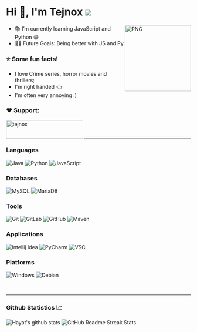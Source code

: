 # Hi 👋, I'm Tejnox <img src="https://komarev.com/ghpvc/?username=Tejnox"/>
<img align="right" alt="PNG" height="180px" src="https://i.imgur.com/Z852S1Y.png" />

- 📚 I’m currently learning JavaScript and Python 😅
- 💪🏼 Future Goals: Being better with JS and Py 

### :star: Some fun facts!
 - I love Crime series, horror movies and thrillers;
 - I'm right handed  :point_left: 
 - I'm often very annoying :)

<h3 align="left">❤️ Support:</h3>
<p><a href="https://www.buymeacoffee.com/tejnox"> <img align="left" src="https://i.imgur.com/NIjITjd.png" height="50" width="210" alt="tejnox" /></a></p><br><br>

---

### Languages

![Java](http://img.shields.io/badge/-Java-5B4638?style=flat-square&logo=java&logoColor=ffffff)
![Python](http://img.shields.io/badge/-Python-3776AB?style=flat-square&logo=python&logoColor=ffffff)
![JavaScript](http://img.shields.io/badge/-JavaScript-f7df1e?style=flat-square&logo=javascript&logoColor=ffffff)

### Databases 

![MySQL](http://img.shields.io/badge/-MySQL-FF6347?style=flat-square&logo=mysql&logoColor=ffffff)
![MariaDB](http://img.shields.io/badge/-MariaDB-C4A484?style=flat-square&logo=mariadb&logoColor=ffffff)

### Tools  

![Git](https://img.shields.io/badge/-Git-%23F05032?style=flat-square&logo=git&logoColor=%23ffffff)
![GitLab](https://img.shields.io/badge/-GitLab-FCA121?style=flat-square&logo=gitlab)
![GitHub](https://img.shields.io/badge/-GitHub-181717?style=flat-square&logo=github)
![Maven](http://img.shields.io/badge/-Maven-C71A36?style=flat-square&logo=apache-maven)

### Applications

![Intellij Idea](http://img.shields.io/badge/-Intellij_IDEA-2C2255?style=flat-square&logo=IntelliJ-IDEA&logoColor=ffffff)
![PyCharm](http://img.shields.io/badge/-PyCharm-008080?style=flat-square&logo=PyCharm&logoColor=ffffff)
![VSC](http://img.shields.io/badge/-Visual_Studio_Code-007ACC?style=flat-square&logo=Visual-Studio-Code&logoColor=ffffff)

### Platforms

![Windows](http://img.shields.io/badge/-Windows-0078D6?style=flat-square&logo=windows&logoColor=ffffff)
![Debian](http://img.shields.io/badge/-Debian-A81D33?style=flat-square&logo=debian&logoColor=ffffff)

<br/>

---

### Github Statistics 📈

![Hayat's github stats](https://github-readme-stats.vercel.app/api?username=Tejnox&show_icons=true&theme=tokyonight&hide_border=true&line_height=25)
![GitHub Readme Streak Stats](https://github-readme-streak-stats.herokuapp.com?user=Tejnox&theme=tokyonight&hide_border=true&date_format=j%20M%5B%20Y%5D&line_height=50)
  
<br/>


